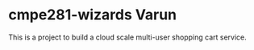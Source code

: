# cmpe281-wizards Varun

This is a project to build a cloud scale multi-user shopping cart service.
